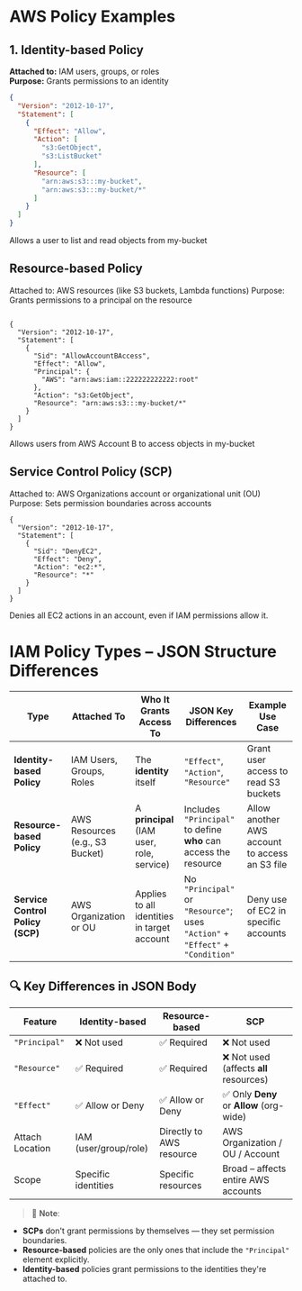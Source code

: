

# AWS Policy Examples

## 1. Identity-based Policy
**Attached to:** IAM users, groups, or roles  
**Purpose:** Grants permissions to an identity

```json
{
  "Version": "2012-10-17",
  "Statement": [
    {
      "Effect": "Allow",
      "Action": [
        "s3:GetObject",
        "s3:ListBucket"
      ],
      "Resource": [
        "arn:aws:s3:::my-bucket",
        "arn:aws:s3:::my-bucket/*"
      ]
    }
  ]
}

```



Allows a user to list and read objects from my-bucket

## Resource-based Policy

Attached to: AWS resources (like S3 buckets, Lambda functions)
Purpose: Grants permissions to a principal on the resource

```

{
  "Version": "2012-10-17",
  "Statement": [
    {
      "Sid": "AllowAccountBAccess",
      "Effect": "Allow",
      "Principal": {
        "AWS": "arn:aws:iam::222222222222:root"
      },
      "Action": "s3:GetObject",
      "Resource": "arn:aws:s3:::my-bucket/*"
    }
  ]
}

```


Allows users from AWS Account B to access objects in my-bucket

## Service Control Policy (SCP)

Attached to: AWS Organizations account or organizational unit (OU)
Purpose: Sets permission boundaries across accounts

```
{
  "Version": "2012-10-17",
  "Statement": [
    {
      "Sid": "DenyEC2",
      "Effect": "Deny",
      "Action": "ec2:*",
      "Resource": "*"
    }
  ]
}

```

Denies all EC2 actions in an account, even if IAM permissions allow it.

# IAM Policy Types – JSON Structure Differences

| Type                     | Attached To                    | Who It Grants Access To                   | JSON Key Differences                                                             | Example Use Case                               |
|--------------------------|--------------------------------|--------------------------------------------|----------------------------------------------------------------------------------|------------------------------------------------|
| **Identity-based Policy**| IAM Users, Groups, Roles       | The **identity** itself                    | `"Effect"`, `"Action"`, `"Resource"`                                           | Grant user access to read S3 buckets           |
| **Resource-based Policy**| AWS Resources (e.g., S3 Bucket)| A **principal** (IAM user, role, service)  | Includes `"Principal"` to define **who** can access the resource                | Allow another AWS account to access an S3 file |
| **Service Control Policy (SCP)**| AWS Organization or OU         | Applies to all identities in target account| No `"Principal"` or `"Resource"`; uses `"Action"` + `"Effect"` + `"Condition"` | Deny use of EC2 in specific accounts           |

## 🔍 Key Differences in JSON Body

| Feature          | Identity-based             | Resource-based              | SCP                                      |
|------------------|-----------------------------|------------------------------|-------------------------------------------|
| `"Principal"`     | ❌ Not used                 | ✅ Required                   | ❌ Not used                                |
| `"Resource"`      | ✅ Required                 | ✅ Required                   | ❌ Not used (affects **all** resources)    |
| `"Effect"`        | ✅ Allow or Deny           | ✅ Allow or Deny             | ✅ Only **Deny** or **Allow** (org-wide)   |
| Attach Location   | IAM (user/group/role)      | Directly to AWS resource     | AWS Organization / OU / Account           |
| Scope             | Specific identities         | Specific resources           | Broad – affects entire AWS accounts       |

> 📝 **Note**:  
- **SCPs** don't grant permissions by themselves — they set permission boundaries.
- **Resource-based** policies are the only ones that include the `"Principal"` element explicitly.
- **Identity-based** policies grant permissions to the identities they're attached to.









